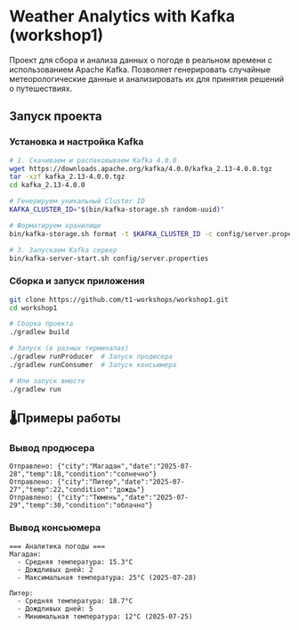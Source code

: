 # Weather Analytics with Kafka (workshop1)

Проект для сбора и анализа данных о погоде в реальном времени с использованием Apache Kafka. Позволяет генерировать случайные метеорологические данные и анализировать их для принятия решений о путешествиях.

## Запуск проекта

### Установка и настройка Kafka
```bash
# 1. Скачиваем и распаковываем Kafka 4.0.0
wget https://downloads.apache.org/kafka/4.0.0/kafka_2.13-4.0.0.tgz
tar -xzf kafka_2.13-4.0.0.tgz
cd kafka_2.13-4.0.0

# Генерируем уникальный Cluster ID
KAFKA_CLUSTER_ID="$(bin/kafka-storage.sh random-uuid)"

# Форматируем хранилище
bin/kafka-storage.sh format -t $KAFKA_CLUSTER_ID -c config/server.properties

# 3. Запускаем Kafka сервер
bin/kafka-server-start.sh config/server.properties
```

### Сборка и запуск приложения
```bash
git clone https://github.com/t1-workshops/workshop1.git
cd workshop1

# Сборка проекта
./gradlew build

# Запуск (в разных терминалах)
./gradlew runProducer  # Запуск продюсера
./gradlew runConsumer  # Запуск консьюмера

# Или запуск вместе
./gradlew run
```

## 🌡Примеры работы

### Вывод продюсера
```
Отправлено: {"city":"Магадан","date":"2025-07-28","temp":18,"condition":"солнечно"}
Отправлено: {"city":"Питер","date":"2025-07-27","temp":22,"condition":"дождь"}
Отправлено: {"city":"Тюмень","date":"2025-07-29","temp":30,"condition":"облачно"}
```

### Вывод консьюмера
```
=== Аналитика погоды ===
Магадан: 
  - Средняя температура: 15.3°C
  - Дождливых дней: 2
  - Максимальная температура: 25°C (2025-07-28)

Питер: 
  - Средняя температура: 18.7°C 
  - Дождливых дней: 5
  - Минимальная температура: 12°C (2025-07-25)
```
